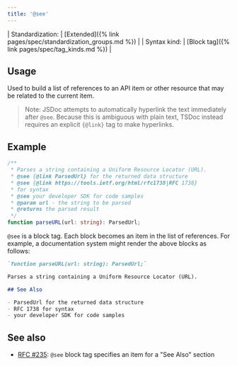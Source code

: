 ```yaml
---
title: '@see'
---
```


| Standardization: | [Extended]({% link pages/spec/standardization_groups.md %}) |
| Syntax kind: | [Block tag]({% link pages/spec/tag_kinds.md %}) |

## Usage

Used to build a list of references to an API item or other resource that may be related to the
current item.

> Note: JSDoc attempts to automatically hyperlink the text immediately after `@see`. Because this is ambiguous
> with plain text, TSDoc instead requires an explicit `{@link}` tag to make hyperlinks.

## Example

```ts
/**
 * Parses a string containing a Uniform Resource Locator (URL).
 * @see {@link ParsedUrl} for the returned data structure
 * @see {@link https://tools.ietf.org/html/rfc1738|RFC 1738}
 * for syntax
 * @see your developer SDK for code samples
 * @param url - the string to be parsed
 * @returns the parsed result
 */
function parseURL(url: string): ParsedUrl;
```

`@see` is a block tag. Each block becomes an item in the list of references. For example, a documentation
system might render the above blocks as follows:

```markdown
`function parseURL(url: string): ParsedUrl;`

Parses a string containing a Uniform Resource Locator (URL).

## See Also

- ParsedUrl for the returned data structure
- RFC 1738 for syntax
- your developer SDK for code samples
```

## See also

- [RFC #235](https://github.com/microsoft/tsdoc/issues/235):
  `@see` block tag specifies an item for a "See Also" section
